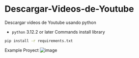 # Descargar-Videos-de-Youtube
Descargar videos de Youtube usando python


* `python` 3.12.2 or later
Commands install library

```bash
pip install -r requirements.txt
```
Example Proyect
![image](https://github.com/JesusRafaelAreva/Descargar-Videos-de-Youtube/assets/162826645/489d98b0-e393-4377-9913-4df604e02e25)
